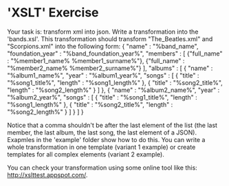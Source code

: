 'XSLT' Exercise
===============

Your task is: transform xml into json. Write a transformation into the 'bands.xsl'. This transformation should transform "The_Beatles.xml" and "Scorpions.xml" into the following form:
{
    "name" : "%band_name",
    "foundation_year" : "%band_foundation_year%",
    "members" : [
        {"full_name" : "%member1_name% %member1_surname%"},
        {"full_name" : "%member2_name% %member2_surname%"}
    ],
    "albums" : [
        {
            "name" : "%album1_name%",
            "year" : "%album1_year%",
            "songs" : [
                {
                    "title" : "%song1_title%",
                    "length" : "%song1_length%"
                },
                {
                    "title" : "%song2_title%",
                    "length" : "%song2_length%"
                }
            ]
        },
        {
            "name" : "%album2_name%",
            "year" : "%album2_year%",
            "songs" : [
                {
                    "title" : "%song1_title%",
                    "length" : "%song1_length%"
                },
                {
                    "title" : "%song2_title%",
                    "length" : "%song2_length%"
                }
            ]
        }
    ]
}

Notice that a comma shouldn't be after the last element of the list (the last member, the last album, the last song, the last element of a JSON). Exapmles in the 'example' folder show how to do this.
You can write a whole transformation in one template (variant 1 example) or create templates for all complex elements (variant 2 example).

You can check your transformation using some online tool like this: http://xslttest.appspot.com/.